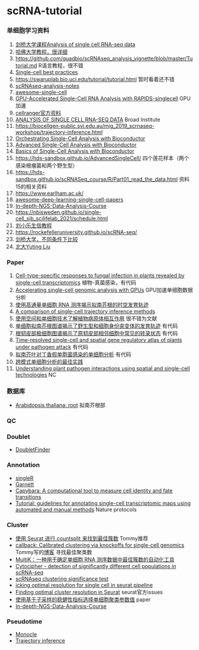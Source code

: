 # scRNA-tutorial

### 单细胞学习资料

1. [剑桥大学课程Analysis of single cell RNA-seq data](https://www.singlecellcourse.org/index.html)
2. [哈佛大学教程，很详细](https://hbctraining.github.io/scRNA-seq/)
3. https://github.com/quadbio/scRNAseq_analysis_vignette/blob/master/Tutorial.md R语言教程，很不错
4. [Single-cell best practices](https://www.sc-best-practices.org/preamble.html)
5. https://swaruplab.bio.uci.edu/tutorial/tutorial.html 暂时看着还不错
6. [scRNAseq-analysis-notes](https://github.com/crazyhottommy/scRNAseq-analysis-notes)
7. [awesome-single-cell](https://github.com/seandavi/awesome-single-cell)
8. [GPU-Accelerated Single-Cell RNA Analysis with RAPIDS-singlecell](https://developer.nvidia.com/blog/gpu-accelerated-single-cell-rna-analysis-with-rapids-singlecell/) GPU加速
9. [cellranger官方资料](https://www.10xgenomics.com/cn/support/software/cell-ranger/latest/tutorials/cr-tutorial-ct)
10. [ANALYSIS OF SINGLE CELL RNA-SEQ DATA](https://broadinstitute.github.io/2020_scWorkshop/)  Broad Institute
11. https://biocellgen-public.svi.edu.au/mig_2019_scrnaseq-workshop/trajectory-inference.html
12. [Orchestrating Single-Cell Analysis with Bioconductor](https://bioconductor.org/books/3.12/OSCA/)
13. [Advanced Single-Cell Analysis with Bioconductor](https://bioconductor.org/books/3.14/OSCA.advanced/index.html)
14. [Basics of Single-Cell Analysis with Bioconductor](https://bioconductor.org/books/3.13/OSCA.basic/quality-control.html#common-choices-of-qc-metrics)
15. https://hds-sandbox.github.io/AdvancedSingleCell/   四个莲花样本（两个感染根瘤菌和两个野生型）
16. https://hds-sandbox.github.io/scRNASeq_course/R/Part01_read_the_data.html 资料15的相关资料
17. https://www.earlham.ac.uk/
18. [awesome-deep-learning-single-cell-papers](https://github.com/OmicsML/awesome-deep-learning-single-cell-papers)
19. [In-depth-NGS-Data-Analysis-Course](https://github.com/hbctraining/In-depth-NGS-Data-Analysis-Course/blob/master/sessionIV/schedule/README.md)
20. https://nbisweden.github.io/single-cell_sib_scilifelab_2021/schedule.html
21. [刘小乐生信教程](https://liulab-dfci.github.io/bioinfo-combio/)
22. https://rockefelleruniversity.github.io/scRNA-seq/
23. [剑桥大学，不同条件下比较](https://bioinformatics-core-shared-training.github.io/UnivCambridge_ScRnaSeq_Nov2021/)
24. [北大Yuting Liu](https://bookdown.org/ytliu13207/SingleCellMultiOmicsDataAnalysis/)

### Paper
1. [Cell-type-specific responses to fungal infection in plants revealed by single-cell transcriptomics](https://www.cell.com/cell-host-microbe/fulltext/S1931-3128(23)00344-X?returnURL=https%3A%2F%2Flinkinghub.elsevier.com%2Fretrieve%2Fpii%2FS193131282300344X%3Fshowall%3Dtrue#) 植物-真菌感染，有代码
3. [Accelerating single-cell genomic analysis with GPUs](https://www.biorxiv.org/content/10.1101/2022.05.26.493607v1.full) GPU加速单细胞数据分析
4. [使用高通量单细胞 RNA 测序揭示拟南芥根的时空发育轨迹](https://www.cell.com/developmental-cell/fulltext/S1534-5807(19)30145-5?_returnURL=https%3A%2F%2Flinkinghub.elsevier.com%2Fretrieve%2Fpii%2FS1534580719301455%3Fshowall%3Dtrue#secsectitle0085)
5. [A comparison of single-cell trajectory inference methods](https://www.nature.com/articles/s41587-019-0071-9#code-availability)
6. [使用空间和单细胞技术了解植物病原体相互作用](https://www.nature.com/articles/s42003-023-05156-8) 很不错为文献
7. [单细胞拟南芥根图谱揭示了野生型和细胞身份突变体的发育轨迹](https://www.cell.com/developmental-cell/fulltext/S1534-5807(22)00033-8?returnURL=https%3A%2F%2Flinkinghub.elsevier.com%2Fretrieve%2Fpii%2FS1534580722000338%3Fshowall%3Dtrue#secsectitle0010) 有代码
8. [根韧皮部极细胞图谱揭示了原韧皮部相邻细胞中常见的转录状态](https://www.nature.com/articles/s41477-022-01178-y#code-availability) 有代码
9. [Time-resolved single-cell and spatial gene regulatory atlas of plants under pathogen attack](https://www.biorxiv.org/content/10.1101/2023.04.10.536170v2.full) 有代码
10. [拟南芥叶对丁香假单胞菌感染的单细胞分析](https://www.cell.com/cell-reports/fulltext/S2211-1247(23)00687-3?returnURL=https%3A%2F%2Flinkinghub.elsevier.com%2Fretrieve%2Fpii%2FS2211124723006873%3Fshowall%3Dtrue#sectitle0035) 有代码
11. [跨模式单细胞分析的最佳实践](https://www.nature.com/articles/s41576-023-00586-w)
12. [Understanding plant pathogen interactions using spatial and single-cell technologies](https://www.nature.com/articles/s42003-023-05156-8) NC


### 数据库
- [Arabidopsis thaliana: root](https://bioit3.irc.ugent.be/plant-sc-atlas/root/download)  拟南芥根部


### QC


### Doublet
- [DoubletFinder](https://github.com/chris-mcginnis-ucsf/DoubletFinder)

### Annotation
- [singleR](https://bioconductor.org/books/release/SingleRBook/sc-mode.html)
- [Garnett](https://cole-trapnell-lab.github.io/garnett/)
- [Capybara: A computational tool to measure cell identity and fate transitions](https://github.com/morris-lab/Capybara)
- [Tutorial: guidelines for annotating single-cell transcriptomic maps using automated and manual methods](https://www.nature.com/articles/s41596-021-00534-0) Nature protocols


### Cluster
- [使用 Seurat 进行 countsplit 来找到最佳簇数](https://github.com/anna-neufeld/countsplit/issues/8) Tommy推荐
- [callback: Calibrated clustering via knockoffs for single-cell genomics](https://github.com/lcrawlab/callback)   Tommy写的[博客](https://divingintogeneticsandgenomics.com/post/fine-tune-the-best-clustering-resolution-for-scrnaseq-data-trying-out-callback/?ck_subscriber_id=2509370120&utm_source=convertkit&utm_medium=email&utm_campaign=can%20you%20determine%20the%20best%20resolution%20for%20scRNAseq%20clustering?%20%20-%2013493703) 寻找最佳聚类数
- [MultiK：一种用于确定单细胞 RNA 测序数据中最佳簇数的自动化工具](https://genomebiology.biomedcentral.com/articles/10.1186/s13059-021-02445-5)
- [Cytocipher - detection of significantly different cell populations in scRNA-seq](https://github.com/BradBalderson/Cytocipher)
- [scRNAseq clustering significance test](https://divingintogeneticsandgenomics.com/post/scrnaseq-clustering-significant-test-an-unsolvable-problem/)
- [icking optimal resolution for single cell in seurat pipeline](https://www.biostars.org/p/9576814/#9576818)
- [Finding optimal cluster resolution in Seurat](https://github.com/satijalab/seurat/issues/1565)  seurat官方issues
- [使用基于子采样的稳健性指标选择单细胞聚类参数值](https://bmcbioinformatics.biomedcentral.com/articles/10.1186/s12859-021-03957-4) paper
- [In-depth-NGS-Data-Analysis-Course](https://hbctraining.github.io/In-depth-NGS-Data-Analysis-Course/sessionIV/lessons/SC_clustering_analysis.html)

### Pseudotime
- [Monocle](https://cole-trapnell-lab.github.io/monocle-release/)
- [Trajectory inference](https://biocellgen-public.svi.edu.au/mig_2019_scrnaseq-workshop/trajectory-inference.html)


